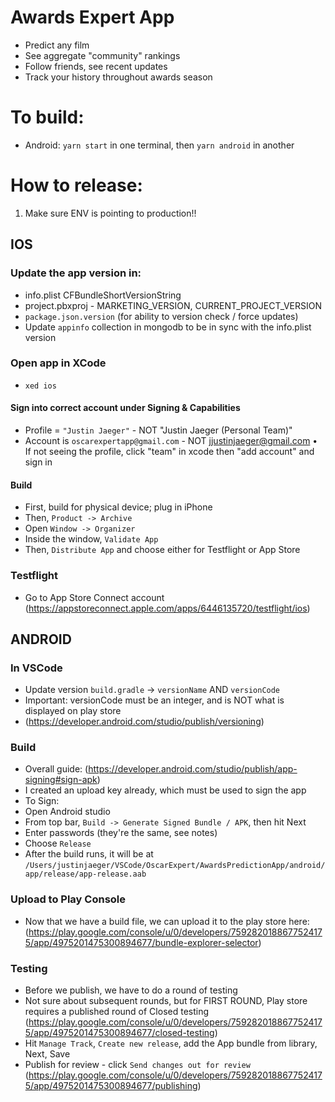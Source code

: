 # Awards Expert App
* Predict any film
* See aggregate "community" rankings
* Follow friends, see recent updates
* Track your history throughout awards season

# To build:
* Android: `yarn start` in one terminal, then `yarn android` in another

# How to release:
1. Make sure ENV is pointing to production!!

## IOS
### Update the app version in:
* info.plist CFBundleShortVersionString
* project.pbxproj - MARKETING_VERSION, CURRENT_PROJECT_VERSION
* `package.json.version` (for ability to version check / force updates)
* Update `appinfo` collection in mongodb to be in sync with the info.plist version
### Open app in XCode
* `xed ios`
#### Sign into correct account under Signing & Capabilities
* Profile = `"Justin Jaeger"` - NOT "Justin Jaeger (Personal Team)"
* Account is `oscarexpertapp@gmail.com` - NOT jjustinjaeger@gmail.com
• If not seeing the profile, click "team" in xcode then "add account" and sign in
#### Build
* First, build for physical device; plug in iPhone
* Then, `Product -> Archive`
* Open `Window -> Organizer`
* Inside the window, `Validate App`
* Then, `Distribute App` and choose either for Testflight or App Store
### Testflight
* Go to App Store Connect account (https://appstoreconnect.apple.com/apps/6446135720/testflight/ios)

## ANDROID
### In VSCode
* Update version `build.gradle` -> `versionName` AND `versionCode`
* Important: versionCode must be an integer, and is NOT what is displayed on play store
* (https://developer.android.com/studio/publish/versioning)
### Build
* Overall guide: (https://developer.android.com/studio/publish/app-signing#sign-apk)
* I created an upload key already, which must be used to sign the app
* To Sign:
* Open Android studio
* From top bar, `Build -> Generate Signed Bundle / APK`, then hit Next
* Enter passwords (they're the same, see notes)
* Choose `Release`
* After the build runs, it will be at `/Users/justinjaeger/VSCode/OscarExpert/AwardsPredictionApp/android/app/release/app-release.aab`
### Upload to Play Console
* Now that we have a build file, we can upload it to the play store here: (https://play.google.com/console/u/0/developers/7592820188677524175/app/4975201475300894677/bundle-explorer-selector)
### Testing
* Before we publish, we have to do a round of testing
* Not sure about subsequent rounds, but for FIRST ROUND, Play store requires a published  round of Closed testing (https://play.google.com/console/u/0/developers/7592820188677524175/app/4975201475300894677/closed-testing)
* Hit `Manage Track`, `Create new release`, add the App bundle from library, Next, Save
* Publish for review - click `Send changes out for review` (https://play.google.com/console/u/0/developers/7592820188677524175/app/4975201475300894677/publishing)